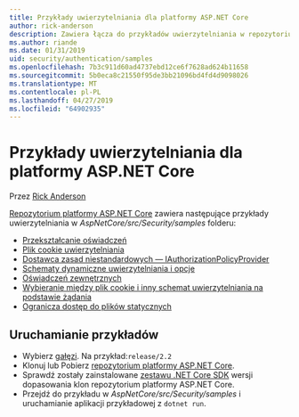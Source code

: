 ```yaml
---
title: Przykłady uwierzytelniania dla platformy ASP.NET Core
author: rick-anderson
description: Zawiera łącza do przykładów uwierzytelniania w repozytorium platformy ASP.NET Core.
ms.author: riande
ms.date: 01/31/2019
uid: security/authentication/samples
ms.openlocfilehash: 7b3c911d60ad4737ebd12ce6f7628ad624b11658
ms.sourcegitcommit: 5b0eca8c21550f95de3bb21096bd4fd4d9098026
ms.translationtype: MT
ms.contentlocale: pl-PL
ms.lasthandoff: 04/27/2019
ms.locfileid: "64902935"
---
```

# <a name="authentication-samples-for-aspnet-core"></a>Przykłady uwierzytelniania dla platformy ASP.NET Core

Przez [Rick Anderson](https://twitter.com/RickAndMSFT)

[Repozytorium platformy ASP.NET Core](https://github.com/aspnet/AspNetCore) zawiera następujące przykłady uwierzytelniania w *AspNetCore/src/Security/samples* folderu:

* [Przekształcanie oświadczeń](https://github.com/aspnet/AspNetCore/tree/release/2.2/src/Security/samples/ClaimsTransformation)
* [Plik cookie uwierzytelniania](https://github.com/aspnet/AspNetCore/tree/release/2.2/src/Security/samples/Cookies)
* [Dostawca zasad niestandardowych — IAuthorizationPolicyProvider](https://github.com/aspnet/AspNetCore/tree/release/2.2/src/Security/samples/CustomPolicyProvider)
* [Schematy dynamiczne uwierzytelniania i opcje](https://github.com/aspnet/AspNetCore/tree/release/2.2/src/Security/samples/DynamicSchemes)
* [Oświadczeń zewnętrznych](https://github.com/aspnet/AspNetCore/tree/release/2.2/src/Security/samples/Identity.ExternalClaims)
* [Wybieranie między plik cookie i inny schemat uwierzytelniania na podstawie żądania](https://github.com/aspnet/AspNetCore/tree/release/2.2/src/Security/samples/PathSchemeSelection)
* [Ogranicza dostęp do plików statycznych](https://github.com/aspnet/AspNetCore/tree/release/2.2/src/Security/samples/StaticFilesAuth)

## <a name="run-the-samples"></a>Uruchamianie przykładów

* Wybierz [gałęzi](https://github.com/aspnet/AspNetCore). Na przykład:`release/2.2`
* Klonuj lub Pobierz [repozytorium platformy ASP.NET Core](https://github.com/aspnet/AspNetCore).
* Sprawdź zostały zainstalowane [zestawu .NET Core SDK](https://www.microsoft.com/net/download/all) wersji dopasowania klon repozytorium platformy ASP.NET Core.
* Przejdź do przykładu w *AspNetCore/src/Security/samples* i uruchamianie aplikacji przykładowej z `dotnet run`.
